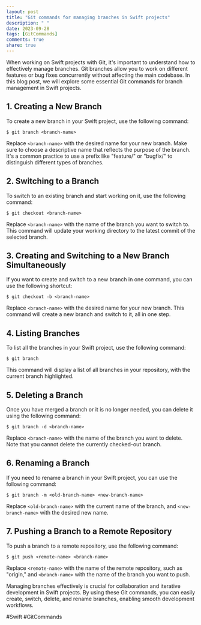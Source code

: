```yaml
---
layout: post
title: "Git commands for managing branches in Swift projects"
description: " "
date: 2023-09-28
tags: [GitCommands]
comments: true
share: true
---
```


When working on Swift projects with Git, it's important to understand how to effectively manage branches. Git branches allow you to work on different features or bug fixes concurrently without affecting the main codebase. In this blog post, we will explore some essential Git commands for branch management in Swift projects.

## 1. Creating a New Branch

To create a new branch in your Swift project, use the following command:

```
$ git branch <branch-name>
```

Replace `<branch-name>` with the desired name for your new branch. Make sure to choose a descriptive name that reflects the purpose of the branch. It's a common practice to use a prefix like "feature/" or "bugfix/" to distinguish different types of branches.

## 2. Switching to a Branch

To switch to an existing branch and start working on it, use the following command:

```
$ git checkout <branch-name>
```

Replace `<branch-name>` with the name of the branch you want to switch to. This command will update your working directory to the latest commit of the selected branch.

## 3. Creating and Switching to a New Branch Simultaneously

If you want to create and switch to a new branch in one command, you can use the following shortcut:

```
$ git checkout -b <branch-name>
```

Replace `<branch-name>` with the desired name for your new branch. This command will create a new branch and switch to it, all in one step.

## 4. Listing Branches

To list all the branches in your Swift project, use the following command:

```
$ git branch
```

This command will display a list of all branches in your repository, with the current branch highlighted.

## 5. Deleting a Branch

Once you have merged a branch or it is no longer needed, you can delete it using the following command:

```
$ git branch -d <branch-name>
```

Replace `<branch-name>` with the name of the branch you want to delete. Note that you cannot delete the currently checked-out branch.

## 6. Renaming a Branch

If you need to rename a branch in your Swift project, you can use the following command:

```
$ git branch -m <old-branch-name> <new-branch-name>
```

Replace `<old-branch-name>` with the current name of the branch, and `<new-branch-name>` with the desired new name.

## 7. Pushing a Branch to a Remote Repository

To push a branch to a remote repository, use the following command:

```
$ git push <remote-name> <branch-name>
```

Replace `<remote-name>` with the name of the remote repository, such as "origin," and `<branch-name>` with the name of the branch you want to push.

Managing branches effectively is crucial for collaboration and iterative development in Swift projects. By using these Git commands, you can easily create, switch, delete, and rename branches, enabling smooth development workflows.

#Swift #GitCommands